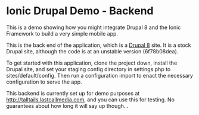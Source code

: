 Ionic Drupal Demo - Backend
===========================

This is a demo showing how you might integrate Drupal 8 and the Ionic Framework to build a very simple mobile app.

This is the back end of the application, which is a [Drupal 8](http://drupal.org/project/drupal) site.  It is a stock Drupal site, although the code is at an unstable version (6f78b08dea).

To get started with this application, clone the project down, install the Drupal site, and set your staging config directory in settings.php to sites/default/config.  Then run a configuration import to enact the necessary configuration to serve the app.

This backend is currently set up for demo purposes at http://talltails.lastcallmedia.com, and you can use this for testing.  No guarantees about how long it will say up though...
